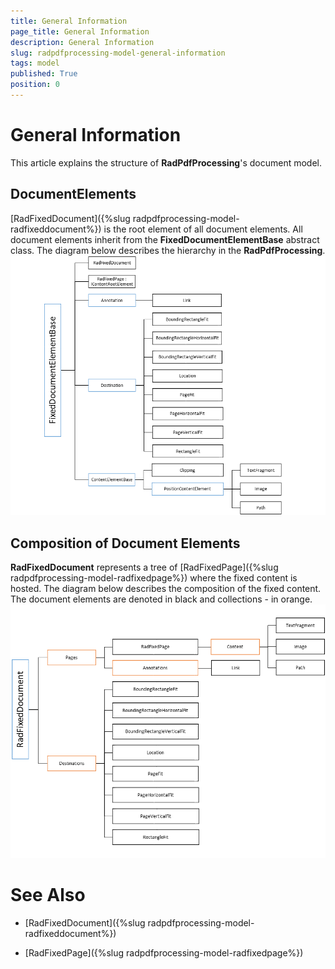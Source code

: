 ```yaml
---
title: General Information
page_title: General Information
description: General Information
slug: radpdfprocessing-model-general-information
tags: model
published: True
position: 0
---
```


# General Information



This article explains the structure of __RadPdfProcessing__'s document model.
      

## DocumentElements

[RadFixedDocument]({%slug radpdfprocessing-model-radfixeddocument%}) is the root element of all document elements. All document elements inherit from the __FixedDocumentElementBase__ abstract class. The diagram below describes the hierarchy in the __RadPdfProcessing__.
        ![Rad Pdf Processing Model 01](images/RadPdfProcessing_Model_01.png)

## Composition of Document Elements

__RadFixedDocument__ represents a tree of [RadFixedPage]({%slug radpdfprocessing-model-radfixedpage%}) where the fixed content is hosted. The diagram below describes the composition of the fixed content. The document elements are denoted in black and collections - in orange.
        ![Rad Pdf Processing Model 02](images/RadPdfProcessing_Model_02.png)

# See Also

 * [RadFixedDocument]({%slug radpdfprocessing-model-radfixeddocument%})

 * [RadFixedPage]({%slug radpdfprocessing-model-radfixedpage%})
